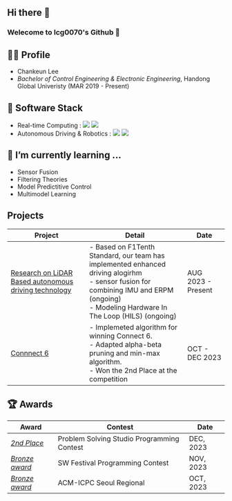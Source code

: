 ## Hi there 👋




### Welecome to lcg0070's Github 👋 

## 🐻‍❄️ Profile

- Chankeun Lee
- *Bachelor of Control Engineering & Electronic Engineering*, Handong Global Univeristy (MAR 2019 - Present)


## :snail: Software Stack

- Real-time Computing : <a><img src="https://img.shields.io/badge/C++-00599C?style=flat-square&logo=C%2B%2B&logoColor=white"/> <img src="https://img.shields.io/badge/Linux-FCC624?style=flat-square&logo=Linux&logoColor=black"/></a>
- Autonomous Driving & Robotics : <a><img src="https://img.shields.io/badge/Python-3776AB?style=flat-square&logo=Python&logoColor=white"/> <img src="https://img.shields.io/badge/C++-00599C?style=flat-square&logo=C%2B%2B&logoColor=white"/></a>

## 🌱 I’m currently learning ...

- Sensor Fusion
- Filtering Theories
- Model Predictitive Control
- Multimodel Learning

## Projects
Project | Detail | Date |
--- | --- | --- |
[Research on LiDAR Based autonomous driving technology](https://github.com/orgs/HGU-BREATH/repositories) | - Based on F1Tenth Standard, our team has implemented enhanced driving alogirhm <br> - sensor fusion for combining IMU and ERPM (ongoing) <br> - Modeling Hardware In The Loop (HILS) (ongoing)| AUG 2023 - Present |
[Connnect 6](https://github.com/skqhfla/CONNSIX) | - Implemeted algorithm for winning Connect 6. <br> - Adapted alpha-beta pruning and min-max algorithm. <br> - Won the 2nd Place at the competition | OCT - DEC 2023

## :trophy: Awards
Award | Contest | Date | 
--- | --- | --- |
[_2nd Place_](/Award%20Certificate/Award%20Certificate.pdf) | Problem Solving Studio Programming Contest | DEC, 2023 |
[_Bronze award_](/Award%20Certificate/2023%20한동%20SW%20페스티벌_장려상.pdf) | SW Festival Programming Contest | NOV, 2023 |
[_Bronze award_](/Award%20Certificate/Award%20Certificate.pdf) | ACM-ICPC Seoul Regional | OCT, 2023 |


<!--
![onebean's github stats](https://github-readme-stats.vercel.app/api?username=onebeany&show_icons=true&theme=vue) -->



<!--
**lcg0070/lcg0070** is a ✨ _special_ ✨ repository because its `README.md` (this file) appears on your GitHub profile.

Here are some ideas to get you started:

- 🔭 I’m currently working on ...
- 🌱 I’m currently learning ...
- 👯 I’m looking to collaborate on ...
- 🤔 I’m looking for help with ...
- 💬 Ask me about ...
- 📫 How to reach me: ...
- 😄 Pronouns: ...
- ⚡ Fun fact: ...
-->
